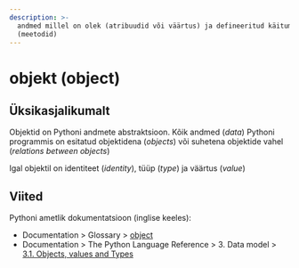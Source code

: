 ```yaml
---
description: >-
  andmed millel on olek (atribuudid või väärtus) ja defineeritud käitumine
  (meetodid)
---
```


# objekt \(object\)

## Üksikasjalikumalt

Objektid on Pythoni andmete abstraktsioon. Kõik andmed \(_data_\) Pythoni programmis on esitatud objektidena \(_objects_\) või suhetena objektide vahel \(_relations between objects_\)

Igal objektil on identiteet \(_identity_\), tüüp \(_type_\) ja väärtus \(_value_\) 

## Viited

Pythoni ametlik dokumentatsioon \(inglise keeles\):

* Documentation &gt; Glossary &gt; [object](https://docs.python.org/3/glossary.html#term-object)
* Documentation &gt; The Python Language Reference &gt; 3. Data model &gt; [3.1. Objects, values and Types](https://docs.python.org/3/reference/datamodel.html#objects-values-and-types)



